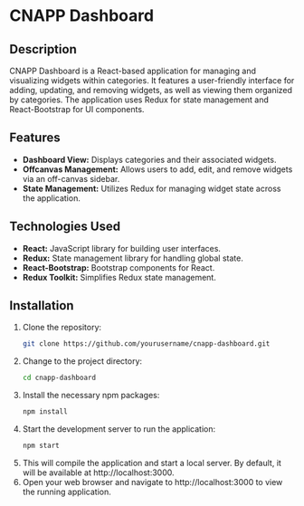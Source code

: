 # CNAPP Dashboard

## Description

CNAPP Dashboard is a React-based application for managing and visualizing widgets within categories. It features a user-friendly interface for adding, updating, and removing widgets, as well as viewing them organized by categories. The application uses Redux for state management and React-Bootstrap for UI components.

## Features

- **Dashboard View:** Displays categories and their associated widgets.
- **Offcanvas Management:** Allows users to add, edit, and remove widgets via an off-canvas sidebar.
- **State Management:** Utilizes Redux for managing widget state across the application.

## Technologies Used

- **React:** JavaScript library for building user interfaces.
- **Redux:** State management library for handling global state.
- **React-Bootstrap:** Bootstrap components for React.
- **Redux Toolkit:** Simplifies Redux state management.

## Installation

1. Clone the repository:
   ```bash
   git clone https://github.com/yourusername/cnapp-dashboard.git
2. Change to the project directory:
    ```bash
    cd cnapp-dashboard
3. Install the necessary npm packages:
   ```bash
   npm install
4. Start the development server to run the application:
   ```bash
   npm start
5. This will compile the application and start a local server. By default, it will be available at http://localhost:3000.
6. Open your web browser and navigate to http://localhost:3000 to view the running application.

